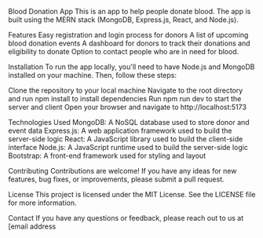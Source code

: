 Blood Donation App
This is an app to help people donate blood. The app is built using the MERN stack (MongoDB, Express.js, React, and Node.js).

Features
Easy registration and login process for donors
A list of upcoming blood donation events
A dashboard for donors to track their donations and eligibility to donate
Option to contact people who are in need for blood.

Installation
To run the app locally, you'll need to have Node.js and MongoDB installed on your machine. Then, follow these steps:

Clone the repository to your local machine
Navigate to the root directory and run npm install to install dependencies
Run npm run dev to start the server and client
Open your browser and navigate to http://localhost:5173

Technologies Used
MongoDB: A NoSQL database used to store donor and event data
Express.js: A web application framework used to build the server-side logic
React: A JavaScript library used to build the client-side interface
Node.js: A JavaScript runtime used to build the server-side logic
Bootstrap: A front-end framework used for styling and layout

Contributing
Contributions are welcome! If you have any ideas for new features, bug fixes, or improvements, please submit a pull request.

License
This project is licensed under the MIT License. See the LICENSE file for more information.

Contact
If you have any questions or feedback, please reach out to us at [email address
